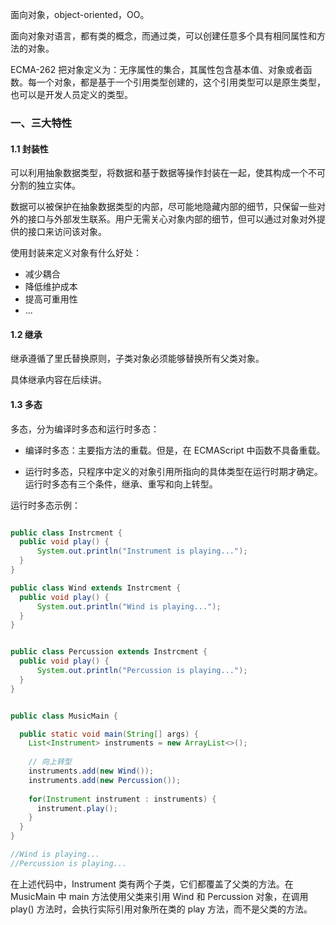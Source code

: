 
面向对象，object-oriented，OO。

面向对象对语言，都有类的概念，而通过类，可以创建任意多个具有相同属性和方法的对象。

ECMA-262 把对象定义为：无序属性的集合，其属性包含基本值、对象或者函数。每一个对象，都是基于一个引用类型创建的，这个引用类型可以是原生类型，也可以是开发人员定义的类型。


### 一、三大特性

#### 1.1 封装性

可以利用抽象数据类型，将数据和基于数据等操作封装在一起，使其构成一个不可分割的独立实体。

数据可以被保护在抽象数据类型的内部，尽可能地隐藏内部的细节，只保留一些对外的接口与外部发生联系。用户无需关心对象内部的细节，但可以通过对象对外提供的接口来访问该对象。

使用封装来定义对象有什么好处：

- 减少耦合
- 降低维护成本
- 提高可重用性
- ...

#### 1.2 继承

继承遵循了里氏替换原则，子类对象必须能够替换所有父类对象。

具体继承内容在后续讲。

#### 1.3 多态

多态，分为编译时多态和运行时多态：

- 编译时多态：主要指方法的重载。但是，在 ECMAScript 中函数不具备重载。

- 运行时多态，只程序中定义的对象引用所指向的具体类型在运行时期才确定。运行时多态有三个条件，继承、重写和向上转型。

运行时多态示例：

```java

public class Instrcment {
  public void play() {
      System.out.println("Instrument is playing...");
  }
}

public class Wind extends Instrcment {
  public void play() {
      System.out.println("Wind is playing...");
  }
}


public class Percussion extends Instrcment {
  public void play() {
      System.out.println("Percussion is playing...");
  }
}


public class MusicMain {

  public static void main(String[] args) {
    List<Instrument> instruments = new ArrayList<>();
    
    // 向上转型
    instruments.add(new Wind());
    instruments.add(new Percussion());
    
    for(Instrument instrument : instruments) {
      instrument.play();
    }
  }
}

//Wind is playing...
//Percussion is playing...

```

在上述代码中，Instrument 类有两个子类，它们都覆盖了父类的方法。在 MusicMain 中 main 方法使用父类来引用 Wind 和 Percussion 对象，在调用 play() 方法时，会执行实际引用对象所在类的 play 方法，而不是父类的方法。

